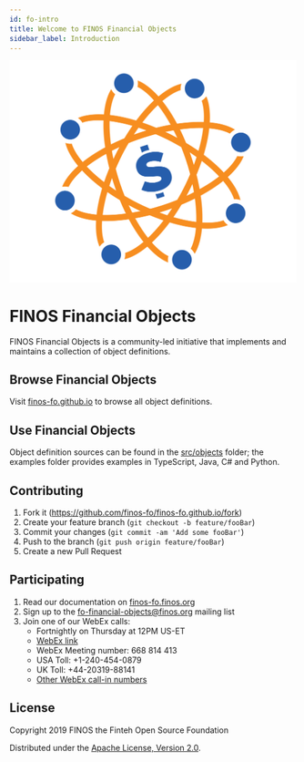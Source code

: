 ```yaml
---
id: fo-intro
title: Welcome to FINOS Financial Objects
sidebar_label: Introduction
---
```

![FO](/img/2019_FO_Icon_CLR.png)

# FINOS Financial Objects
FINOS Financial Objects is a community-led initiative that implements and maintains a collection of object definitions.

## Browse Financial Objects
Visit [finos-fo.github.io](https://finos-fo.github.io) to browse all object definitions.

## Use Financial Objects
Object definition sources can be found in the [src/objects](src/objects) folder; the examples folder provides examples in TypeScript, Java, C# and Python.

## Contributing
1. Fork it (<https://github.com/finos-fo/finos-fo.github.io/fork>)
2. Create your feature branch (`git checkout -b feature/fooBar`)
3. Commit your changes (`git commit -am 'Add some fooBar'`)
4. Push to the branch (`git push origin feature/fooBar`)
5. Create a new Pull Request

## Participating
1. Read our documentation on [finos-fo.finos.org](finos-fo.finos.org)
2. Sign up to the [fo-financial-objects@finos.org](mailto:fo-financial-objects@finos.org) mailing list
3. Join one of our WebEx calls:
    - Fortnightly on Thursday at 12PM US-ET
    - [WebEx link](https://finos.webex.com/finos/j.php?MTID=mb412cf99b3a697e8c87e339236f83fbf)
    - WebEx Meeting number: 668 814 413
    - USA Toll: +1-240-454-0879
    - UK Toll: +44-20319-88141
    - [Other WebEx call-in numbers](https://finos.webex.com/finos/globalcallin.php?serviceType=MC&ED=576194812&tollFree=0)

## License
Copyright 2019 FINOS the Finteh Open Source Foundation

Distributed under the [Apache License, Version 2.0](http://www.apache.org/licenses/LICENSE-2.0).